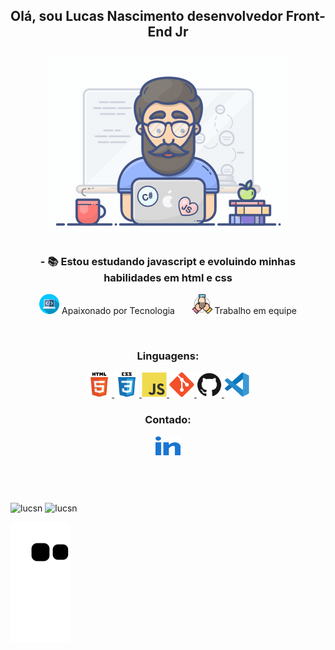 <h2 align="center">Olá, sou Lucas Nascimento desenvolvedor Front-End Jr</h2>

<p align="center"> <img src="https://github.com/lucsn/Lucsn/blob/main/image/programador.gif" alt="lucsn" width="400" /> </p>

<h3 align="center">- 📚 Estou estudando javascript e evoluindo minhas habilidades em html e css </h3>

<p align="center"><img src="https://github.com/binitrajshah7/binitrajshah7/blob/main/Resource/programmingLogo.png" alt="lucsn"/>&nbsp;<span>Apaixonado por Tecnologia</span> &nbsp;&nbsp;&nbsp;&nbsp;&nbsp;
<img src="https://github.com/binitrajshah7/binitrajshah7/blob/main/Resource/teamPlayerLogo.png" alt="lucsn"/>&nbsp;<span>Trabalho em equipe</span>
</p>
<br>

<h3 align="center">Linguagens:</h3>
<p align="center"> <a href="https://www.w3.org/html/" target="_blank" rel="noreferrer"> <img src="https://github.com/lucsn/Lucsn/blob/main/image/html5.svg" alt="html5" width="40" height="40"/> </a>
<a href="https://www.w3schools.com/css/" target="_blank" rel="noreferrer"> <img src="https://github.com/lucsn/Lucsn/blob/main/image/css3.svg" alt="css3" width="40" height="40"/> </a>
 <a href="https://developer.mozilla.org/en-US/docs/Web/JavaScript" target="_blank" rel="noreferrer"> <img src="https://github.com/lucsn/Lucsn/blob/main/image/javascript.svg" alt="javascript" width="40" height="40"/> </a> 
 <a href="https://git-scm.com/" target="_blank" rel="noreferrer"> <img src="https://github.com/lucsn/Lucsn/blob/main/image/git.svg" alt="git" width="40" height="40"/> </a>
 <a href="https://github.com/lucsn" target="_blank" rel="noreferrer"> <img src="https://github.com/lucsn/Lucsn/blob/main/image/github.svg" alt="github" width="40" height="40"/> </a>
<a href="https://code.visualstudio.com" target="_blank" rel="noreferrer"> <img src="https://github.com/lucsn/Lucsn/blob/main/image/vscode.svg" alt="vscode" width="40" height="40"/> </a> 

 <h3 align="center">Contado:</h3>
<p align="center">
<a href="https://linkedin.com/in/lucsn" target="blank"><img align="center" src="https://github.com/lucsn/Lucsn/blob/main/image/linkedin.svg" alt="lucsn" height="30" width="40" /></a>
<!-- <a href="https://instagram.com/lucsn" target="blank"><img align="center" src="https://raw.githubusercontent.com/rahuldkjain/github-profile-readme-generator/master/src/images/icons/Social/instagram.svg" alt="lucsn" height="30" width="40" /></a> -->
</p>
<br>
 
 
 <!--
onde conseguir icon, só mudar o nome da pasta e do arquivo
https://raw.githubusercontent.com/devicons/devicon/master/icons/angularjs/angularjs-original.svg  

<img align="right" alt="Lucas-pic" height="150" style="border-radius:50px;"       src="https://media.discordapp.net/attachments/639956127056134178/890373478988013628/Publicacoes_Instagram_1_1.png?width=676&height=676">  -->
</p>
<br>

<p><img src="https://github-readme-stats.vercel.app/api?username=lucsn&show_icons=true&title_color=262B4F&text_color=262B4F&icon_color=FACA22&include_all_commits=true&count_private=true&hide_border=true" alt="lucsn" width="400" />
<img src="https://github-readme-stats.vercel.app/api/top-langs/?username=lucsn&layout=compact&langs_count=7&title_color=262B4F&text_color=262B4F&icon_color=FACA22&hide_border=true" alt="lucsn" width="400" /></p>

<!--- <p><img align="left" src="https://github-readme-streak-stats.herokuapp.com/?user=lucsn&" alt="lucsn" /></p> -->

![Snake animation](https://github.com/lucsn/Lucsn/blob/output/github-contribution-grid-snake.svg)
